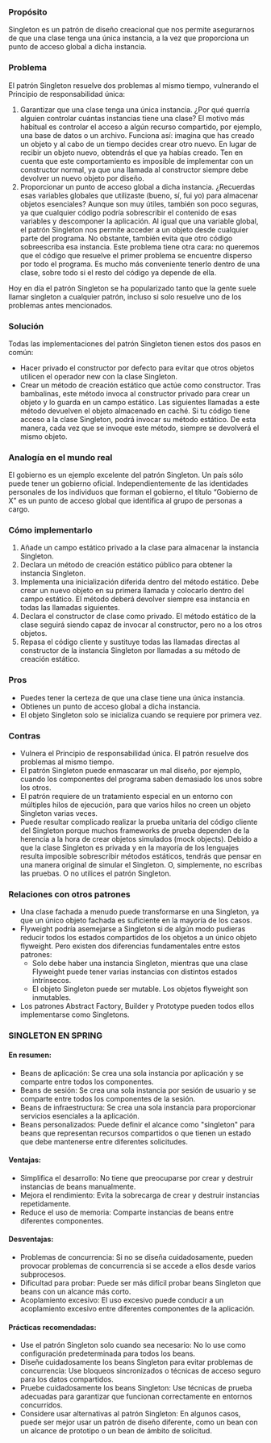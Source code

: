 ### Propósito
Singleton es un patrón de diseño creacional que nos permite asegurarnos de que una clase tenga una única instancia, a la vez que proporciona un punto de acceso global a dicha instancia.

### Problema
El patrón Singleton resuelve dos problemas al mismo tiempo, vulnerando el Principio de responsabilidad única:

1. Garantizar que una clase tenga una única instancia. ¿Por qué querría alguien controlar cuántas instancias tiene una clase? El motivo más habitual es controlar el acceso a algún recurso compartido, por ejemplo, una base de datos o un archivo.
Funciona así: imagina que has creado un objeto y al cabo de un tiempo decides crear otro nuevo. En lugar de recibir un objeto nuevo, obtendrás el que ya habías creado.
Ten en cuenta que este comportamiento es imposible de implementar con un constructor normal, ya que una llamada al constructor siempre debe devolver un nuevo objeto por diseño.
2. Proporcionar un punto de acceso global a dicha instancia. ¿Recuerdas esas variables globales que utilizaste (bueno, sí, fui yo) para almacenar objetos esenciales? Aunque son muy útiles, también son poco seguras, ya que cualquier código podría sobrescribir el contenido de esas variables y descomponer la aplicación.
Al igual que una variable global, el patrón Singleton nos permite acceder a un objeto desde cualquier parte del programa. No obstante, también evita que otro código sobreescriba esa instancia.
Este problema tiene otra cara: no queremos que el código que resuelve el primer problema se encuentre disperso por todo el programa. Es mucho más conveniente tenerlo dentro de una clase, sobre todo si el resto del código ya depende de ella.

Hoy en día el patrón Singleton se ha popularizado tanto que la gente suele llamar singleton a cualquier patrón, incluso si solo resuelve uno de los problemas antes mencionados.

### Solución
Todas las implementaciones del patrón Singleton tienen estos dos pasos en común:
- Hacer privado el constructor por defecto para evitar que otros objetos utilicen el operador new con la clase Singleton.
- Crear un método de creación estático que actúe como constructor. Tras bambalinas, este método invoca al constructor privado para crear un objeto y lo guarda en un campo estático. Las siguientes llamadas a este método devuelven el objeto almacenado en caché.
Si tu código tiene acceso a la clase Singleton, podrá invocar su método estático. De esta manera, cada vez que se invoque este método, siempre se devolverá el mismo objeto.

### Analogía en el mundo real
El gobierno es un ejemplo excelente del patrón Singleton. Un país sólo puede tener un gobierno oficial. Independientemente de las identidades personales de los individuos que forman el gobierno, el título “Gobierno de X” es un punto de acceso global que identifica al grupo de personas a cargo.

### Cómo implementarlo
1. Añade un campo estático privado a la clase para almacenar la instancia Singleton.
2. Declara un método de creación estático público para obtener la instancia Singleton.
3. Implementa una inicialización diferida dentro del método estático. Debe crear un nuevo objeto en su primera llamada y colocarlo dentro del campo estático. El método deberá devolver siempre esa instancia en todas las llamadas siguientes.
4. Declara el constructor de clase como privado. El método estático de la clase seguirá siendo capaz de invocar al constructor, pero no a los otros objetos.
5. Repasa el código cliente y sustituye todas las llamadas directas al constructor de la instancia Singleton por llamadas a su método de creación estático.

### Pros
- Puedes tener la certeza de que una clase tiene una única instancia.
- Obtienes un punto de acceso global a dicha instancia.
- El objeto Singleton solo se inicializa cuando se requiere por primera vez.

### Contras
- Vulnera el Principio de responsabilidad única. El patrón resuelve dos problemas al mismo tiempo.
- El patrón Singleton puede enmascarar un mal diseño, por ejemplo, cuando los componentes del programa saben demasiado los unos sobre los otros.
- El patrón requiere de un tratamiento especial en un entorno con múltiples hilos de ejecución, para que varios hilos no creen un objeto Singleton varias veces.
- Puede resultar complicado realizar la prueba unitaria del código cliente del Singleton porque muchos frameworks de prueba dependen de la herencia a la hora de crear objetos simulados (mock objects). Debido a que la clase Singleton es privada y en la mayoría de los lenguajes resulta imposible sobrescribir métodos estáticos, tendrás que pensar en una manera original de simular el Singleton. O, simplemente, no escribas las pruebas. O no utilices el patrón Singleton.

### Relaciones con otros patrones
- Una clase fachada a menudo puede transformarse en una Singleton, ya que un único objeto fachada es suficiente en la mayoría de los casos.
- Flyweight podría asemejarse a Singleton si de algún modo pudieras reducir todos los estados compartidos de los objetos a un único objeto flyweight. Pero existen dos diferencias fundamentales entre estos patrones:
  - Solo debe haber una instancia Singleton, mientras que una clase Flyweight puede tener varias instancias con distintos estados intrínsecos.
  - El objeto Singleton puede ser mutable. Los objetos flyweight son inmutables.
- Los patrones Abstract Factory, Builder y Prototype pueden todos ellos implementarse como Singletons.


### SINGLETON EN SPRING

#### En resumen:
- Beans de aplicación: Se crea una sola instancia por aplicación y se comparte entre todos los componentes.
- Beans de sesión: Se crea una sola instancia por sesión de usuario y se comparte entre todos los componentes de la sesión.
- Beans de infraestructura: Se crea una sola instancia para proporcionar servicios esenciales a la aplicación.
- Beans personalizados: Puede definir el alcance como "singleton" para beans que representan recursos compartidos o que tienen un estado que debe mantenerse entre diferentes solicitudes.

#### Ventajas:
- Simplifica el desarrollo: No tiene que preocuparse por crear y destruir instancias de beans manualmente.
- Mejora el rendimiento: Evita la sobrecarga de crear y destruir instancias repetidamente.
- Reduce el uso de memoria: Comparte instancias de beans entre diferentes componentes.

#### Desventajas:
- Problemas de concurrencia: Si no se diseña cuidadosamente, pueden provocar problemas de concurrencia si se accede a ellos desde varios subprocesos.
- Dificultad para probar: Puede ser más difícil probar beans Singleton que beans con un alcance más corto.
- Acoplamiento excesivo: El uso excesivo puede conducir a un acoplamiento excesivo entre diferentes componentes de la aplicación.

#### Prácticas recomendadas:
- Use el patrón Singleton solo cuando sea necesario: No lo use como configuración predeterminada para todos los beans.
- Diseñe cuidadosamente los beans Singleton para evitar problemas de concurrencia: Use bloqueos sincronizados o técnicas de acceso seguro para los datos compartidos.
- Pruebe cuidadosamente los beans Singleton: Use técnicas de prueba adecuadas para garantizar que funcionan correctamente en entornos concurridos.
- Considere usar alternativas al patrón Singleton: En algunos casos, puede ser mejor usar un patrón de diseño diferente, como un bean con un alcance de prototipo o un bean de ámbito de solicitud.
